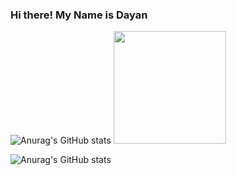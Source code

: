 ### Hi there! My Name is Dayan 

![Anurag's GitHub stats](https://github-readme-stats.vercel.app/api?username=DayanFA&theme=jolly&show_icons=true)
<img  height="180em" src="https://github-readme-stats.vercel.app/api/top-langs/?username=DayanFA&layout=compact&langs_count=16&theme=jolly"/>


![Anurag's GitHub stats](https://github-readme-stats.vercel.app/api/pin/?username=DayanFA&repo=Capacitacao-em-engenharia-de-software&cache_seconds=86400&theme=radical)
